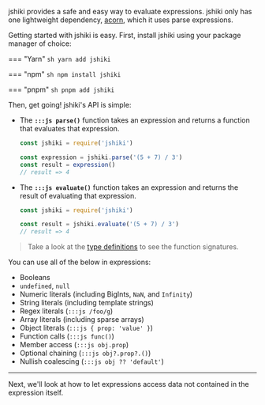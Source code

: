 jshiki provides a safe and easy way to evaluate expressions. jshiki only has one lightweight dependency, [acorn], which it uses parse expressions.

Getting started with jshiki is easy. First, install jshiki using your package manager of choice:

=== "Yarn"
    ```sh
    yarn add jshiki
    ```

=== "npm"
    ```sh
    npm install jshiki
    ```

=== "pnpm"
    ```sh
    pnpm add jshiki
    ```

Then, get going! jshiki's API is simple:

- The **`:::js parse()`** function takes an expression and returns a function that evaluates that expression.

    ```js
    const jshiki = require('jshiki')

    const expression = jshiki.parse('(5 + 7) / 3')
    const result = expression()
    // result => 4
    ```

- The **`:::js evaluate()`** function takes an expression and returns the result of evaluating that expression.

    ```js
    const jshiki = require('jshiki')

    const result = jshiki.evaluate('(5 + 7) / 3')
    // result => 4
    ```

> Take a look at the [type definitions] to see the function signatures.

You can use all of the below in expressions:

- Booleans
- `undefined`, `null`
- Numeric literals (including BigInts, `NaN`, and `Infinity`)
- String literals (including template strings)
- Regex literals (`:::js /foo/g`)
- Array literals (including sparse arrays)
- Object literals (`:::js { prop: 'value' }`)
- Function calls (`:::js func()`)
- Member access (`:::js obj.prop`)
- Optional chaining (`:::js obj?.prop?.()`)
- Nullish coalescing (`:::js obj ?? 'default'`)

---

Next, we'll look at how to let expressions access data not contained in the expression itself.

[acorn]: https://github.com/acornjs/acorn
[type definitions]: ../../api/#evaluate
